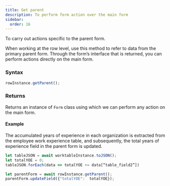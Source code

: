 ```yaml
---
title: Get parent
description: To perform form action over the main form
sidebar:
  order: 16
---
```


To carry out actions specific to the parent form.

When working at the row level, use this method to refer to data from the primary parent form. Through the form’s interface that is returned, you can perform actions directly on the main form.

### Syntax

```js
rowInstance.getParent();
```

### Returns

Returns an instance of `Form` class using which we can perform any action on the
main form.

#### Example

The accumulated years of experience in each organization is extracted from the employee work experience table, and subsequently, the total years of experience field in the parent form is updated.

```js
let tableJSON = await worktableInstance.toJSON();
let totalYOE = 0;
tableJSON.forEach(data => totalYOE += data[“table_field2”])

let parentForm = await rowInstance.getParent();
parentForm.updateField({"totalYOE":  totalYOE});

```

